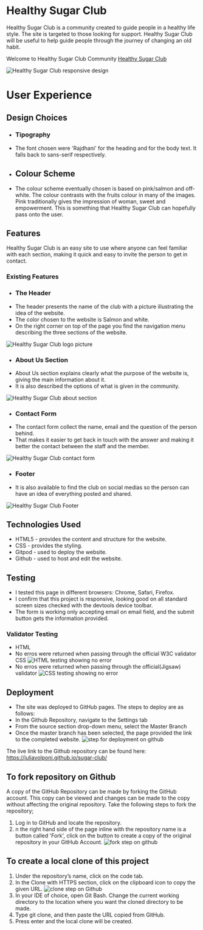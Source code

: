 # Healthy Sugar Club

Healthy Sugar Club is a community created to guide people in a healthy life style. The site is targeted to those looking for support. Healthy Sugar Club will be useful to help guide people through the journey of changing an old habit. 

Welcome to Healthy Sugar Club Community [Healthy Sugar Club](https://juliavolponi.github.io/sugar-club/)

![Healthy Sugar Club responsive design](assets/images/Screenshot%202024-03-06%20at%2010.22.26.png)

# User Experience

## Design Choices
* ### Tipography
* The font chosen were 'Rajdhani' for the heading and for the body text. It falls back to sans-serif respectively.
* ## Colour Scheme 
* The colour scheme eventually chosen is based on pink/salmon and off-white. The colour contrasts with the fruits colour in many of the images. Pink traditionally gives the impression of woman, sweet and empowerment. This is something that Healthy Sugar Club can hopefully pass onto the user.

## Features
Healthy Sugar Club is an easy site to use where anyone can feel familiar with each section, making it quick and easy to invite the person to get in contact.
### Existing Features

* ### The Header
* The header presents the name of the club with a picture illustrating the idea of the website. 
* The color chosen to the website is Salmon and white.
* On the right corner on top of the page you find the navigation menu describing the three sections of the website.

![Healthy Sugar Club logo picture](assets/images/Screenshot%202024-03-06%20at%2010.41.08.png)

* ### About Us Section
* About Us section explains clearly what the purpose of the website is, giving the main information about it.
* It is also described the options of what is given in the community.

![Healthy Sugar Club about section](assets/images/Screenshot%202024-03-07%20at%2013.02.22.png)

* ### Contact Form
* The contact form collect the name, email and the question of the person behind.
* That makes it easier to get back in touch with the answer and making it better the contact between the staff and the member.

![Healthy Sugar Club contact form](assets/images/Screenshot%202024-03-06%20at%2010.48.14.png)

* ### Footer
* It is also available to find the club on social medias so the person can have an idea of everything posted and shared.

![Healthy Sugar Club Footer](assets/images/Screenshot%202024-03-06%20at%2010.52.28.png)

## Technologies Used
* HTML5 - provides the content and structure for the website.
* CSS - provides the styling.
* Gitpod - used to deploy the website.
* Github - used to host and edit the website.

## Testing 
* I tested this page in different browsers: Chrome, Safari, Firefox.
* I confirm that this project is responsive, looking good on all standard screen sizes checked with the devtools device toolbar.
* The form is working only accepting email on email field, and the submit button gets the information provided.

### Validator Testing
* HTML
* No erros were returned when passing through the official W3C validator
CSS
![HTML testing showing no error](assets/images/Screenshot%202024-03-07%20at%2013.25.23.png)
* No erros were returned when passing through the official(Jigsaw) validator
![CSS testing showing no error](assets/images/Screenshot%202024-03-07%20at%2013.27.18.png)

## Deployment
* The site was deployed to GitHub pages. The steps to deploy are as follows:
* In the Github Repository, navigate to the Settings tab
* From the source section drop-down menu, select the Master Branch
* Once the master branch has been selected, the page provided the link to the completed website.
![step for deployment on github](assets/images/deploy_step.png)

The live link to the Github repository can be found here: https://juliavolponi.github.io/sugar-club/

## To fork repository on Github
A copy of the GitHub Repository can be made by forking the GitHub account. This copy can be viewed and changes can be made to the copy without affecting the original repository. Take the following steps to fork the repository;

1. Log in to GitHub and locate the repository.
2. n the right hand side of the page inline with the repository name is a button called 'Fork', click on the button to create a copy of the original repository in your GitHub Account.
![fork step on github](assets/images/fork_step.png)

## To create a local clone of this project
1. Under the repository’s name, click on the code tab.
2. In the Clone with HTTPS section, click on the clipboard icon to copy the given URL.
![clone step on Github](assets/images/clone_step.png)
3. In your IDE of choice, open Git Bash.
Change the current working directory to the location where you want the cloned directory to be made.
4. Type git clone, and then paste the URL copied from GitHub.
5. Press enter and the local clone will be created.